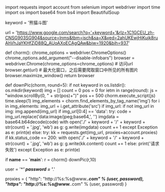 import requests
import account
from selenium import webdriver
import time
import os
import base64
from  bs4 import BeautifulSoup

keyword = '熊猫斗图'

url = 'https://www.google.com/search?q='+keyword+'&rlz=1C1GCEU_zh-CNSG903SG904&source=lnms&tbm=isch&sa=X&ved=2ahUKEwjHiKujk8ruAhVhJaYKHfZjD88Q_AUoAXoECAgQAw&biw=1920&bih=937'

def chorm():
    chrome_options = webdriver.ChromeOptions()
    chrome_options.add_argument("--disable-infobars")
    browser = webdriver.Chrome(chrome_options=chrome_options)
    # 访问url
    browser.get(url)
    # 最大化窗口，之后需要爬取窗口中所见的所有图片
    browser.maximize_window()
    return browser

def downPic(chorm, round=5):
    if not keyword in os.listdir():
        os.mkdir(keyword)
    img = []
    count = 0
    pos = 0
    for ietm in range(round):
        js = "window.scrollBy(0, " + str(pos)+")"
        pos += 500
        chorm.execute_script(js)
        time.sleep(1)
        img_elements = chorm.find_elements_by_tag_name('img')
        for i in img_elements:
            img_url = i.get_attribute('src')
            if img_url:
                if not img_url in img:
                    img.append(img_url)
                    if img_url[0:4] == 'data':
                        try:
                            code = img_url.replace('data:image/jpeg;base64,', '')
                            imgdata = base64.b64decode(code)
                            with open('./' + keyword + '/' + keyword + str(count) + '.jpg', 'wb') as g:
                                g.write(imgdata)
                                count += 1
                        except Exception as e:
                            print(e)
                    else:
                        try:
                            kk = requests.get(img_url, proxies=account.proxies)
                            if kk.status_code == 200:
                                with open('./' + keyword + '/' + keyword + str(count) + '.jpg', 'wb') as g:
                                    g.write(kk.content)
                                    count += 1
                            else:
                                print('请求失败')
                        except Exception as e:
                            print(e)

if __name__ == '__main__':
    r = chorm()
    downPic(r,10)
    
    
    
    
    
user = '****'
password = '***.'


proxies = {
    "http": "http://%s:%s@www.***.com" % (user, password),
    "https": "http://%s:%s@www.***.com" % (user, password)
}
